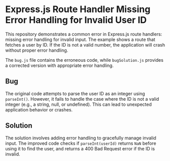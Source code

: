 # Express.js Route Handler Missing Error Handling for Invalid User ID

This repository demonstrates a common error in Express.js route handlers: missing error handling for invalid input. The example shows a route that fetches a user by ID.  If the ID is not a valid number, the application will crash without proper error handling.

The `bug.js` file contains the erroneous code, while `bugSolution.js` provides a corrected version with appropriate error handling.

## Bug
The original code attempts to parse the user ID as an integer using `parseInt()`. However, it fails to handle the case where the ID is not a valid integer (e.g., a string, null, or undefined). This can lead to unexpected application behavior or crashes.

## Solution
The solution involves adding error handling to gracefully manage invalid input.  The improved code checks if `parseInt(userId)` returns `NaN` before using it to find the user, and returns a 400 Bad Request error if the ID is invalid.